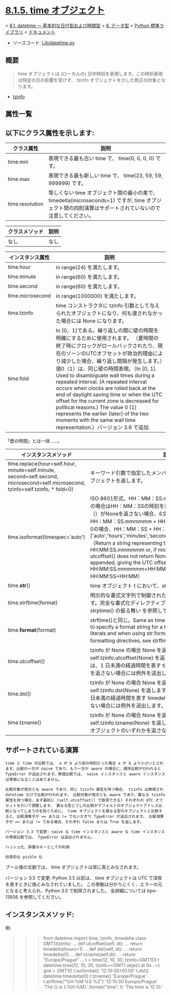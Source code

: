 # [8.1.5. time オブジェクト](https://docs.python.jp/3/library/datetime.html#time-objects)

< [8.1. datetime — 基本的な日付型および時間型](https://docs.python.jp/3/library/datetime.html#module-datetime) < [8. データ型](https://docs.python.jp/3/library/datatypes.html) < [Python 標準ライブラリ](https://docs.python.jp/3/library/index.html#the-python-standard-library) < [ドキュメント](https://docs.python.jp/3/index.html)

* ソースコード: [Lib/datetime.py](https://github.com/python/cpython/tree/3.6/Lib/datetime.py)

## 概要

> time オブジェクトは (ローカルの) 日中時刻を表現します。この時刻表現は特定の日の影響を受けず、 tzinfo オブジェクトを介した修正の対象となります。

* [tzinfo](https://docs.python.jp/3/library/datetime.html#datetime.tzinfo)

## 属性一覧

## 以下にクラス属性を示します:

クラス属性|説明
----------|----
time.min|表現できる最も古い time で、 time(0, 0, 0, 0) です。
time.max|表現できる最も新しい time で、 time(23, 59, 59, 999999) です。
time.resolution|等しくない time オブジェクト間の最小の差で、 timedelta(microseconds=1) ですが, time オブジェクト間の四則演算はサポートされていないので注意してください。

クラスメソッド|説明
--------------|----
なし|なし

インスタンス属性|説明
----------------|----
time.hour|in range(24) を満たします。
time.minute|in range(60) を満たします。
time.second|in range(60) を満たします。
time.microsecond|in range(1000000) を満たします。
time.tzinfo|time コンストラクタに tzinfo 引数として与えられたオブジェクトになり、何も渡されなかった場合には None になります。
time.fold|In [0、1]である。繰り返しの間に壁の時間を明確にするために使用されます。 （夏時間の終了時にクロックがロールバックされたり、現在のゾーンのUTCオフセットが政治的理由により減少した場合、繰り返し間隔が発生します。）値0（1）は、同じ壁の時間表現。（In [0, 1]. Used to disambiguate wall times during a repeated interval. (A repeated interval occurs when clocks are rolled back at the end of daylight saving time or when the UTC offset for the current zone is decreased for political reasons.) The value 0 (1) represents the earlier (later) of the two moments with the same wall time representation.）バージョン 3.6 で追加.

「壁の時間」とは一体……。

インスタンスメソッド|説明
--------------------|----
time.replace(hour=self.hour, minute=self.minute, second=self.second, microsecond=self.microsecond, tzinfo=self.tzinfo, * fold=0)|キーワード引数で指定したメンバの値を除き、同じ値をもつ time オブジェクトを返します。
time.isoformat(timespec='auto')|ISO 8601形式、HH：MM：SS.mmmmmm、またはマイクロ秒が0の場合はHH：MM：SSの時刻を表す文字列を返します。。utcoffset（）がNoneを返さない場合、6文字の文字列が追加され、UTC HH：MM：SS.mmmmmm + HH：MMまたは、self.microsecondが0の場合、HH：MM：SS + HH：MM（オフセット）。timespec=['auto','hours','minutes','seconds','milliseconds','microseconds'] （Return a string representing the time in ISO 8601 format, HH:MM:SS.mmmmmm or, if microsecond is 0, HH:MM:SS If utcoffset() does not return None, a 6-character string is appended, giving the UTC offset in (signed) hours and minutes: HH:MM:SS.mmmmmm+HH:MM or, if self.microsecond is 0, HH:MM:SS+HH:MM）
time.__str__()|time オブジェクト t において、str(t) は t.isoformat() と等価です。
time.strftime(format)|明示的な書式文字列で制御された、時刻を表現する文字列を返します。完全な書式化ディレクティブのリストについては strftime() と strptime() の振る舞い を参照してください。
time.__format__(format)|strftime()と同じ。Same as time.strftime(). This makes it possible to specify a format string for a time object in formatted string literals and when using str.format(). For a complete list of formatting directives, see strftime() と strptime() の振る舞い.
time.utcoffset()|tzinfo が None の場合 None を返し、そうでない場合には self.tzinfo.utcoffset(None) を返します。 後者の式が None もしくは、1 日未満の経過時間を表す timedelta オブジェクトのいずれかを返さない場合には例外を送出します。
time.dst()|tzinfo が None の場合 None を返し、そうでない場合には self.tzinfo.dst(None) を返します。 後者の式が None もしくは、 1日未満の経過時間を表す timedelta オブジェクトのいずれかを返さない場合には例外を送出します。
time.tzname()|tzinfo が None の場合 None を返し、そうでない場合には self.tzinfo.tzname(None) を返します。 後者の式が None か文字列オブジェクトのいずれかを返さない場合には例外を送出します。

## サポートされている演算

    time と time の比較では、 a が b より前の時刻だった場合 a が b より小さいとされます。比較の一方が naive であり、もう一方が aware の場合に、順序比較が行われると TypeError が送出されます。等価比較では、 naive インスタンスと aware インスタンスは等価になることはありません。

    比較対象が両方とも aware であり、同じ tzinfo 属性を持つ場合、 tzinfo は無視され datetime だけで比較が行われます。 比較対象が両方とも aware であり、異なる tzinfo 属性を持つ場合、まず最初に (self.utcoffset() で取得できる) それぞれの UTC オフセットを引いて調整します。 異なる型どうしの比較がデフォルトのオブジェクトアドレス比較となってしまうのを防ぐために、 time オブジェクトを異なる型のオブジェクトと比較すると、比較演算子が == または != でないかぎり TypeError が送出されます。 比較演算子が == または != である場合、それぞれ False または True を返します。

    バージョン 3.3 で変更: naive な time インスタンスと aware な time インスタンスの等価比較では、 TypeError は送出されません。

    ハッシュ化、辞書のキーとしての利用

    効率的な pickle 化

ブール値の文脈では、 time オブジェクトは常に真とみなされます。

バージョン 3.5 で変更: Python 3.5 以前は、 time オブジェクトは UTC で深夜を表すときに偽とみなされていました。 この挙動は分かりにくく、エラーの元となると考えられ、Python 3.5 で削除されました。 全詳細については bpo-13936 を参照してください。

## インスタンスメソッド:











例:
>>>

>>> from datetime import time, tzinfo, timedelta
>>> class GMT1(tzinfo):
...     def utcoffset(self, dt):
...         return timedelta(hours=1)
...     def dst(self, dt):
...         return timedelta(0)
...     def tzname(self,dt):
...         return "Europe/Prague"
...
>>> t = time(12, 10, 30, tzinfo=GMT1())
>>> t                               
datetime.time(12, 10, 30, tzinfo=<GMT1 object at 0x...>)
>>> gmt = GMT1()
>>> t.isoformat()
'12:10:30+01:00'
>>> t.dst()
datetime.timedelta(0)
>>> t.tzname()
'Europe/Prague'
>>> t.strftime("%H:%M:%S %Z")
'12:10:30 Europe/Prague'
>>> 'The {} is {:%H:%M}.'.format("time", t)
'The time is 12:10.'


